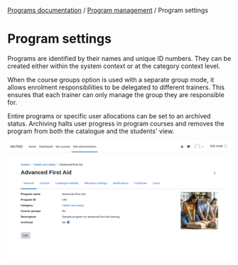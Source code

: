[Programs documentation](index.md) / [Program management](management_index.md) / Program settings

# Program settings

Programs are identified by their names and unique ID numbers. They can be created either within the system context
or at the category context level.

When the course groups option is used with a separate group mode, it allows enrolment responsibilities to be delegated
to different trainers. This ensures that each trainer can only manage the group they are responsible for.

Entire programs or specific user allocations can be set to an archived status. Archiving halts user progress in program
courses and removes the program from both the catalogue and the students' view.

![General program settings](img/program_general.png)

